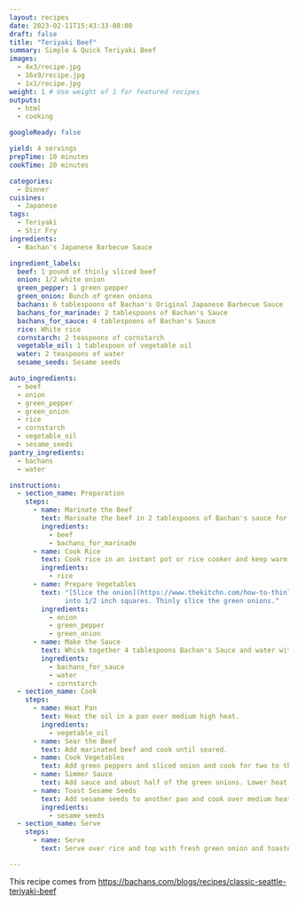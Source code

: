 ```yaml
---
layout: recipes
date: 2023-02-11T15:43:33-08:00
draft: false
title: "Teriyaki Beef"
summary: Simple & Quick Teriyaki Beef
images:
  - 4x3/recipe.jpg
  - 16x9/recipe.jpg
  - 1x1/recipe.jpg
weight: 1 # Use weight of 1 for featured recipes
outputs:
  - html
  - cooking

googleReady: false

yield: 4 servings
prepTime: 10 minutes
cookTime: 20 minutes

categories:
  - Dinner
cuisines:
  - Japanese
tags:
  - Teriyaki
  - Stir Fry
ingredients:
  - Bachan's Japanese Barbecue Sauce

ingredient_labels:
  beef: 1 pound of thinly sliced beef
  onion: 1/2 white onion
  green_pepper: 1 green pepper
  green_onion: Bunch of green onions
  bachans: 6 tablespoons of Bachan's Original Japanese Barbecue Sauce
  bachans_for_marinade: 2 tablespoons of Bachan's Sauce
  bachans_for_sauce: 4 tablespoons of Bachan's Sauce
  rice: White rice
  cornstarch: 2 teaspoons of cornstarch
  vegetable_oil: 1 tablespoon of vegetable oil
  water: 2 teaspoons of water
  sesame_seeds: Sesame seeds

auto_ingredients:
  - beef
  - onion
  - green_pepper
  - green_onion
  - rice
  - cornstarch
  - vegetable_oil
  - sesame_seeds
pantry_ingredients:
  - bachans
  - water

instructions:
  - section_name: Preparation
    steps:
      - name: Marinate the Beef
        text: Marinate the beef in 2 tablespoons of Bachan's sauce for at least 15 minutes.
        ingredients:
          - beef
          - bachans_for_marinade
      - name: Cook Rice
        text: Cook rice in an instant pot or rice cooker and keep warm until ready to serve.
        ingredients:
          - rice
      - name: Prepare Vegetables
        text: "[Slice the onion](https://www.thekitchn.com/how-to-thinly-slice-an-onion-109536). Cut the green pepper 
              into 1/2 inch squares. Thinly slice the green onions."
        ingredients:
          - onion
          - green_pepper
          - green_onion
      - name: Make the Sauce
        text: Whisk together 4 tablespoons Bachan's Sauce and water with cornstarch.
        ingredients:
          - bachans_for_sauce
          - water
          - cornstarch
  - section_name: Cook
    steps:
      - name: Heat Pan
        text: Heat the oil in a pan over medium high heat.
        ingredients:
          - vegetable_oil
      - name: Sear the Beef
        text: Add marinated beef and cook until seared.
      - name: Cook Vegetables
        text: Add green peppers and sliced onion and cook for two to three minutes.
      - name: Simmer Sauce
        text: Add sauce and about half of the green onions. Lower heat and simmer until thickened.
      - name: Toast Sesame Seeds
        text: Add sesame seeds to another pan and cook over medium heat until toasted.
        ingredients:
          - sesame_seeds
  - section_name: Serve
    steps:
      - name: Serve
        text: Serve over rice and top with fresh green onion and toasted sesame seeds.

---
```


This recipe comes from https://bachans.com/blogs/recipes/classic-seattle-teriyaki-beef
